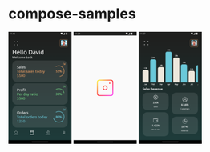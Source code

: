# compose-samples

<img src="https://github.com/sonu0011/compose-samples/blob/master/blob/FinanceAppProfileScreen.png" width="25%">
<img src="https://github.com/sonu0011/compose-samples/blob/master/blob/InstagramLogo.png" width="25%">
<img src="https://github.com/sonu0011/compose-samples/blob/master/blob/Sales screen.png" width="25%">
